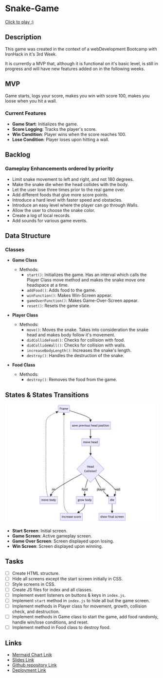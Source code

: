# Snake-Game

[Click to play :)](https://mariamagneu.github.io/snakegame/)

## Description

This game was created in the context of a webDevelopment Bootcamp with IronHack in it's 3rd Week.

It is currently a MVP that, although it is functional on it's basic level, is still in progress and will have new features added on in the following weeks.

## MVP

Game starts, logs your score, makes you win with score 100, makes you loose when you hit a wall.

### Current Features

- **Game Start**: Initializes the game.
- **Score Logging**: Tracks the player's score.
- **Win Condition**: Player wins when the score reaches 100.
- **Lose Condition**: Player loses upon hitting a wall.

## Backlog

### Gameplay Enhancements ordered by priority

- Limit snake movement to left and right, and not 180 degrees.
- Make the snake die when the head collides with the body.
- Let the user lose three times prior to the real game over.
- Add different foods that give more score points.
- Introduce a hard level with faster speed and obstacles.
- Introduce an easy level where the player can go through Walls.
- Allow the user to choose the snake color.
- Create a log of local records.
- Add sounds for various game events.

## Data Structure

### Classes

- **Game Class**

  - Methods:
    - `start()`: Initializes the game. Has an interval which calls the Player Class move method and makes the snake move one headspace at a time.
    - `addFood()`: Adds food to the game.
    - `winFunction()`: Makes Win-Screen appear.
    - `gameOverFunction()`: Makes Game-Over-Screen appear.
    - `reset()`: Resets the game state.

- **Player Class**

  - Methods:
    - `move()`: Moves the snake. Takes into consideration the snake head and makes body follow it's movement.
    - `didCollideFood()`: Checks for collision with food.
    - `didCollideWall()`: Checks for collision with walls.
    - `increaseBodyLength()`: Increases the snake's length.
    - `destroy()`: Handles the destruction of the snake.

- **Food Class**
  - Methods:
    - `destroy()`: Removes the food from the game.

## States & States Transitions

![diagram of game flow](</images/Screenshot 2024-06-20 at 12.41.14.png>)

- **Start Screen**: Initial screen.
- **Game Screen**: Active gameplay screen.
- **Game Over Screen**: Screen displayed upon losing.
- **Win Screen**: Screen displayed upon winning.

## Tasks

- [ ] Create HTML structure.
- [ ] Hide all screens except the start screen initially in CSS.
- [ ] Style screens in CSS.
- [ ] Create JS files for index and all classes.
- [ ] Implement event listeners on buttons & keys in `index.js`.
- [ ] Implement `start` method in `index.js` to hide all but the game screen.
- [ ] Implement methods in Player class for movement, growth, collision check, and destruction.
- [ ] Implement methods in Game class to start the game, add food randomly, handle win/lose conditions, and reset.
- [ ] Implement method in Food class to destroy food.

## Links

- [Mermaid Chart Lnik](https://www.mermaidchart.com/raw/01f759d1-da28-46a7-90ea-766ba111eb79?theme=light&version=v0.1&format=svg)
- [Slides Link](http://slides.com)
- [Github repository Link](https://github.com/mariamagneu/snakegame)
- [Deployment Link](mariamagneu.github.io/snakegame/)

